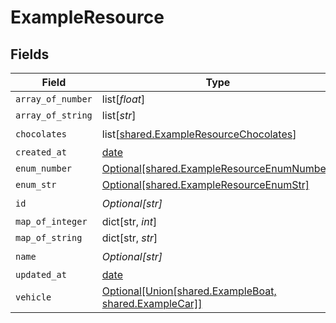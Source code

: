# ExampleResource


## Fields

| Field                                                                                               | Type                                                                                                | Required                                                                                            | Description                                                                                         |
| --------------------------------------------------------------------------------------------------- | --------------------------------------------------------------------------------------------------- | --------------------------------------------------------------------------------------------------- | --------------------------------------------------------------------------------------------------- |
| `array_of_number`                                                                                   | list[*float*]                                                                                       | :heavy_minus_sign:                                                                                  | N/A                                                                                                 |
| `array_of_string`                                                                                   | list[*str*]                                                                                         | :heavy_minus_sign:                                                                                  | N/A                                                                                                 |
| `chocolates`                                                                                        | list[[shared.ExampleResourceChocolates](undefined/models/shared/exampleresourcechocolates.md)]      | :heavy_check_mark:                                                                                  | N/A                                                                                                 |
| `created_at`                                                                                        | [date](https://docs.python.org/3/library/datetime.html#date-objects)                                | :heavy_minus_sign:                                                                                  | N/A                                                                                                 |
| `enum_number`                                                                                       | [Optional[shared.ExampleResourceEnumNumber]](undefined/models/shared/exampleresourceenumnumber.md)  | :heavy_minus_sign:                                                                                  | N/A                                                                                                 |
| `enum_str`                                                                                          | [Optional[shared.ExampleResourceEnumStr]](undefined/models/shared/exampleresourceenumstr.md)        | :heavy_minus_sign:                                                                                  | N/A                                                                                                 |
| `id`                                                                                                | *Optional[str]*                                                                                     | :heavy_check_mark:                                                                                  | N/A                                                                                                 |
| `map_of_integer`                                                                                    | dict[str, *int*]                                                                                    | :heavy_minus_sign:                                                                                  | N/A                                                                                                 |
| `map_of_string`                                                                                     | dict[str, *str*]                                                                                    | :heavy_minus_sign:                                                                                  | N/A                                                                                                 |
| `name`                                                                                              | *Optional[str]*                                                                                     | :heavy_check_mark:                                                                                  | N/A                                                                                                 |
| `updated_at`                                                                                        | [date](https://docs.python.org/3/library/datetime.html#date-objects)                                | :heavy_minus_sign:                                                                                  | N/A                                                                                                 |
| `vehicle`                                                                                           | [Optional[Union[shared.ExampleBoat, shared.ExampleCar]]](undefined/models/shared/examplevehicle.md) | :heavy_check_mark:                                                                                  | N/A                                                                                                 |